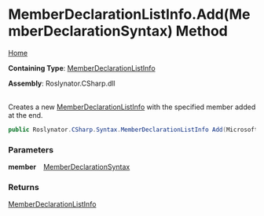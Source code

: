 # MemberDeclarationListInfo\.Add\(MemberDeclarationSyntax\) Method

[Home](../../../../../README.md)

**Containing Type**: [MemberDeclarationListInfo](../README.md)

**Assembly**: Roslynator\.CSharp\.dll

\
Creates a new [MemberDeclarationListInfo](../README.md) with the specified member added at the end\.

```csharp
public Roslynator.CSharp.Syntax.MemberDeclarationListInfo Add(Microsoft.CodeAnalysis.CSharp.Syntax.MemberDeclarationSyntax member)
```

### Parameters

**member** &ensp; [MemberDeclarationSyntax](https://docs.microsoft.com/en-us/dotnet/api/microsoft.codeanalysis.csharp.syntax.memberdeclarationsyntax)

### Returns

[MemberDeclarationListInfo](../README.md)

